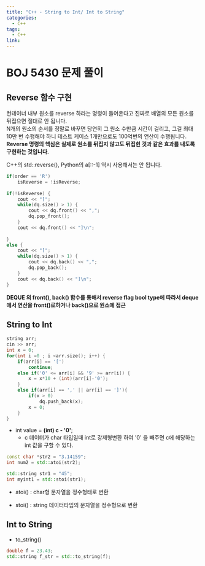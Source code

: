 ```yaml
---
title: "C++ - String to Int/ Int to String"
categories:
  - C++
tags:
  - C++
link:
---
```


# BOJ 5430 문제 풀이

## Reverse 함수 구현
컨테이너 내부 원소를 reverse 하라는 명령이 들어온다고 진짜로 배열의 모든 원소를 뒤집으면 절대로 안 됩니다.  
N개의 원소의 순서를 정말로 바꾸면 당연히 그 원소 수만큼 시간이 걸리고, 그걸 최대 10만 번 수행해야 하니 테스트 케이스 1개만으로도 100억번의 연산이 수행됩니다.  
**Reverse 명령의 핵심은 실제로 원소를 뒤집지 않고도 뒤집힌 것과 같은 효과를 내도록 구현하는 것입니다.**  
 
C++의 std::reverse(), Python의 a[::-1] 역시 사용해서는 안 됩니다.
```cpp
if(order == 'R') 
	isReverse = !isReverse;
				
if(!isReverse) {
	cout << "[";
	while(dq.size() > 1) {
		cout << dq.front() << ",";
		dq.pop_front(); 
	}
	cout << dq.front() << "]\n";		
	
}
else {
	cout << "[";
	while(dq.size() > 1) {
		cout << dq.back() << ",";
		dq.pop_back(); 
	}
	cout << dq.back() << "]\n";		
}				
```

**DEQUE 의 front(), back() 함수를 통해서 reverse flag bool type에 따라서 deque 에서 연산을 front()로하거나 back()으로 원소에 접근**

## String to Int
```cpp
string arr;
cin >> arr;
int x = 0;
for(int i =0 ; i <arr.size(); i++) {
	if(arr[i] == '[')
		continue;
	else if('0' <= arr[i] && '9' >= arr[i]) {
		x = x*10 + (int)(arr[i]-'0');
	}
	else if(arr[i] == ',' || arr[i] == ']'){
		if(x > 0)
			dq.push_back(x);
		x = 0;
	}				
}
```
- int value = **(int) c - '0'**;
	- c 데이터가 char 타입일때 int로 강제형변환 하여 '0' 을 빼주면 c에 해당하는 int 값을 구할 수 있다.

```cpp
const char *str2 = "3.14159";
int num2 = std::atoi(str2); 

std::string str1 = "45";
int myint1 = std::stoi(str1);
```

- atoi() : char형 문자열을 정수형태로 변환  

- stoi() : string 데이터타입의 문자열을 정수형으로 변환  


## Int to String
- to_string()

```cpp
double f = 23.43;
std::string f_str = std::to_string(f); 
```

